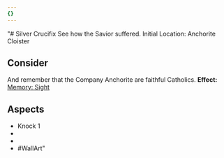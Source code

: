 ```yaml
---
{}
---
```

"# Silver Crucifix
See how the Savior suffered.
Initial Location: Anchorite Cloister
## Consider
And remember that the Company Anchorite are faithful Catholics.
**Effect:** [Memory: Sight](https://uadaf.theevilroot.xyz/rowenarium/elements/mem.sight)
## Aspects
- Knock 1
-  
-  
- #WallArt"
